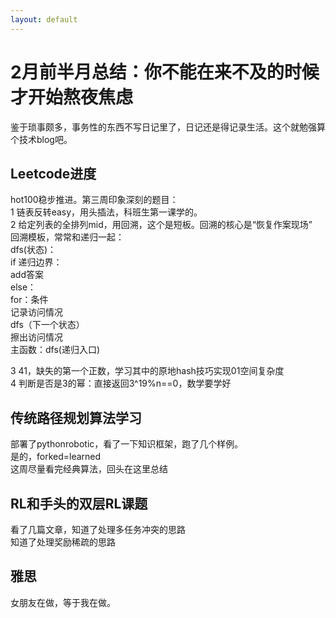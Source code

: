 ```yaml
---
layout: default
---
```


# 2月前半月总结：你不能在来不及的时候才开始熬夜焦虑
鉴于琐事颇多，事务性的东西不写日记里了，日记还是得记录生活。这个就勉强算个技术blog吧。

## Leetcode进度
hot100稳步推进。第三周印象深刻的题目：<br>
1 链表反转easy，用头插法，科班生第一课学的。<br>
2 给定列表的全排列mid，用回溯，这个是短板。回溯的核心是“恢复作案现场”<br>
    回溯模板，常常和递归一起：<br>
    dfs(状态)：<br>
        if 递归边界：<br>
            add答案<br>
        else：<br>
            for：条件<br>
                记录访问情况<br>
                dfs（下一个状态）<br>
                擦出访问情况<br>
    主函数：dfs(递归入口)<br>
    
3 41，缺失的第一个正数，学习其中的原地hash技巧实现01空间复杂度<br>
4 判断是否是3的幂：直接返回3^19%n==0，数学要学好<br>

## 传统路径规划算法学习
部署了pythonrobotic，看了一下知识框架，跑了几个样例。<br>
是的，forked=learned<br>
这周尽量看完经典算法，回头在这里总结<br>

## RL和手头的双层RL课题
看了几篇文章，知道了处理多任务冲突的思路<br>
知道了处理奖励稀疏的思路<br>

## 雅思
女朋友在做，等于我在做。<br>
